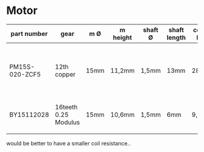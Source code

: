 # Motor

| part number    | gear                 | m Ø  | m height | shaft Ø | shaft length | coil R | coil A         | step ° | weight | comment | wiring                                        | link                                 |
| -------------- | -------------------- | ---- | -------- | ------- | ------------ | ------ | -------------- | ------ | ------ | ------- | --------------------------------------------- | ------------------------------------ |
| PM15S-020-ZCF5 | 12th copper          | 15mm | 11,2mm   | 1,5mm   | 13mm         | 28R    |      ?          | 18°    | 10g    |         | `black A＋, brown A﹣, yellow B+, orange B﹣` | https://www.ebay.de/itm/404015504530 |
| BY15112028     | 16teeth 0.25 Modulus | 15mm | 10,6mm   | 1,5mm   | 6mm          | 9,5R   | 5V short: 0,5A | 18°    | 10g    |         | `1: A+, 2: B+, 3: A -, 4: B -`                | https://www.ebay.de/itm/404275426573 |
|                |                      |      |          |         |              |        |                |        |        |         |                                               |                                      |

would be better to have a smaller coil resistance..